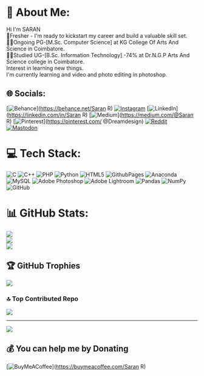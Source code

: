 # 💫 About Me:
Hi I'm SARAN <br>🤵Fresher - I'm ready to kickstart my career and build a valuable skill set.<br>👨‍🎓Ongoing PG-[M.Sc. Computer Science] at KG College Of Arts And Science in Coimbatore.  <br>👨‍🎓Studied UG-[B.Sc. Information Technology] -74% at Dr.N.G.P Arts And Science college in Coimbatore.<br>Interest in learning new things.<br>I'm currently learning  and video and photo editing in photoshop.<br> 


## 🌐 Socials:
[![Behance](https://img.shields.io/badge/Behance-1769ff?logo=behance&logoColor=white)](https://behance.net/Saran R) [![Instagram](https://img.shields.io/badge/Instagram-%23E4405F.svg?logo=Instagram&logoColor=white)](https://instagram.com/@saranraj006) [![LinkedIn](https://img.shields.io/badge/LinkedIn-%230077B5.svg?logo=linkedin&logoColor=white)](https://linkedin.com/in/Saran R) [![Medium](https://img.shields.io/badge/Medium-12100E?logo=medium&logoColor=white)](https://medium.com/@Saran R) [![Pinterest](https://img.shields.io/badge/Pinterest-%23E60023.svg?logo=Pinterest&logoColor=white)](https://pinterest.com/ @Dreamdesign) [![Reddit](https://img.shields.io/badge/Reddit-%23FF4500.svg?logo=Reddit&logoColor=white)](https://reddit.com/user/Bitravel) [![Mastodon](https://img.shields.io/badge/-MASTODON-%232B90D9?style=for-the-badge&logo=mastodon&logoColor=white)](https://mastodon.social/@@R_saran66) 

# 💻 Tech Stack:
![C](https://img.shields.io/badge/c-%2300599C.svg?style=plastic&logo=c&logoColor=white) ![C++](https://img.shields.io/badge/c++-%2300599C.svg?style=plastic&logo=c%2B%2B&logoColor=white) ![PHP](https://img.shields.io/badge/php-%23777BB4.svg?style=plastic&logo=php&logoColor=white) ![Python](https://img.shields.io/badge/python-3670A0?style=plastic&logo=python&logoColor=ffdd54) ![HTML5](https://img.shields.io/badge/html5-%23E34F26.svg?style=plastic&logo=html5&logoColor=white) ![GithubPages](https://img.shields.io/badge/github%20pages-121013?style=plastic&logo=github&logoColor=white) ![Anaconda](https://img.shields.io/badge/Anaconda-%2344A833.svg?style=plastic&logo=anaconda&logoColor=white) ![MySQL](https://img.shields.io/badge/mysql-4479A1.svg?style=plastic&logo=mysql&logoColor=white) ![Adobe Photoshop](https://img.shields.io/badge/adobe%20photoshop-%2331A8FF.svg?style=plastic&logo=adobe%20photoshop&logoColor=white) ![Adobe Lightroom](https://img.shields.io/badge/Adobe%20Lightroom-31A8FF.svg?style=plastic&logo=Adobe%20Lightroom&logoColor=white) ![Pandas](https://img.shields.io/badge/pandas-%23150458.svg?style=plastic&logo=pandas&logoColor=white) ![NumPy](https://img.shields.io/badge/numpy-%23013243.svg?style=plastic&logo=numpy&logoColor=white) ![GitHub](https://img.shields.io/badge/github-%23121011.svg?style=plastic&logo=github&logoColor=white)
# 📊 GitHub Stats:
![](https://github-readme-stats.vercel.app/api?username=R-saran&theme=dark&hide_border=true&include_all_commits=true&count_private=true)<br/>
![](https://github-readme-streak-stats.herokuapp.com/?user=R-saran&theme=dark&hide_border=true)<br/>
![](https://github-readme-stats.vercel.app/api/top-langs/?username=R-saran&theme=dark&hide_border=true&include_all_commits=true&count_private=true&layout=compact)

## 🏆 GitHub Trophies
![](https://github-profile-trophy.vercel.app/?username=R-saran&theme=radical&no-frame=true&no-bg=false&margin-w=4)

### 🔝 Top Contributed Repo
![](https://github-contributor-stats.vercel.app/api?username=R-saran&limit=5&theme=dark&combine_all_yearly_contributions=true)

---
[![](https://visitcount.itsvg.in/api?id=R-saran&icon=1&color=10)](https://visitcount.itsvg.in)

  ## 💰 You can help me by Donating
  [![BuyMeACoffee](https://img.shields.io/badge/Buy%20Me%20a%20Coffee-ffdd00?style=for-the-badge&logo=buy-me-a-coffee&logoColor=black)](https://buymeacoffee.com/Saran R) 

  
<!-- Proudly created with GPRM ( https://gprm.itsvg.in ) -->
